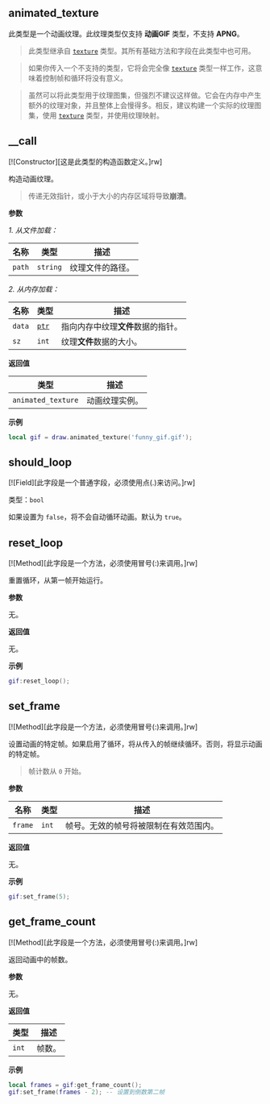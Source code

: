 ## animated_texture

此类型是一个动画纹理。此纹理类型仅支持 **动画GIF** 类型，不支持 **APNG**。

> 此类型继承自 [`texture`](/api/draw/managed/texture "此类型代表一个纹理对象。") 类型。其所有基础方法和字段在此类型中也可用。

> 如果你传入一个不支持的类型，它将会完全像 [`texture`](/api/draw/managed/texture "此类型代表一个纹理对象。") 类型一样工作，这意味着控制帧和循环将没有意义。

> 虽然可以将此类型用于纹理图集，但强烈不建议这样做。它会在内存中产生额外的纹理对象，并且整体上会慢得多。相反，建议构建一个实际的纹理图集，使用 [`texture`](/api/draw/managed/texture "此类型代表一个纹理对象。") 类型，并使用纹理映射。

## __call

[![Constructor][这是此类型的构造函数定义。]rw]

构造动画纹理。

> 传递无效指针，或小于大小的内存区域将导致**崩溃**。

**参数**

*1. 从文件加载：*

| 名称 | 类型 | 描述 |
| ---- | ---- | ----------- |
| `path` | `string` | 纹理文件的路径。 |

*2. 从内存加载：*

| 名称 | 类型 | 描述 |
| ---- | ---- | ----------- |
| `data` | [`ptr`](/api/common-types/ptr "此类型是一个字面指针。") | 指向内存中纹理**文件**数据的指针。 |
| `sz` | `int` | 纹理**文件**数据的大小。 |

**返回值**

| 类型 | 描述 |
| ---- | ----------- |
| `animated_texture` | 动画纹理实例。 |

**示例**

```lua
local gif = draw.animated_texture('funny_gif.gif');
```

## should_loop

[![Field][此字段是一个普通字段，必须使用点(.)来访问。]rw]

类型：`bool`

如果设置为 `false`，将不会自动循环动画。默认为 `true`。

## reset_loop

[![Method][此字段是一个方法，必须使用冒号(:)来调用。]rw]

重置循环，从第一帧开始运行。

**参数**

无。

**返回值**

无。

**示例**

```lua
gif:reset_loop();
```

## set_frame

[![Method][此字段是一个方法，必须使用冒号(:)来调用。]rw]

设置动画的特定帧。如果启用了循环，将从传入的帧继续循环。否则，将显示动画的特定帧。

> 帧计数从 `0` 开始。

**参数**

| 名称 | 类型 | 描述 |
| ---- | ---- | ----------- |
| `frame` | `int` | 帧号。无效的帧号将被限制在有效范围内。 |

**返回值**

无。

**示例**

```lua
gif:set_frame(5);
```

## get_frame_count

[![Method][此字段是一个方法，必须使用冒号(:)来调用。]rw]

返回动画中的帧数。

**参数**

无。

**返回值**

| 类型 | 描述 |
| ---- | ----------- |
| `int` | 帧数。 |

**示例**

```lua
local frames = gif:get_frame_count();
gif:set_frame(frames - 2); -- 设置到倒数第二帧
```